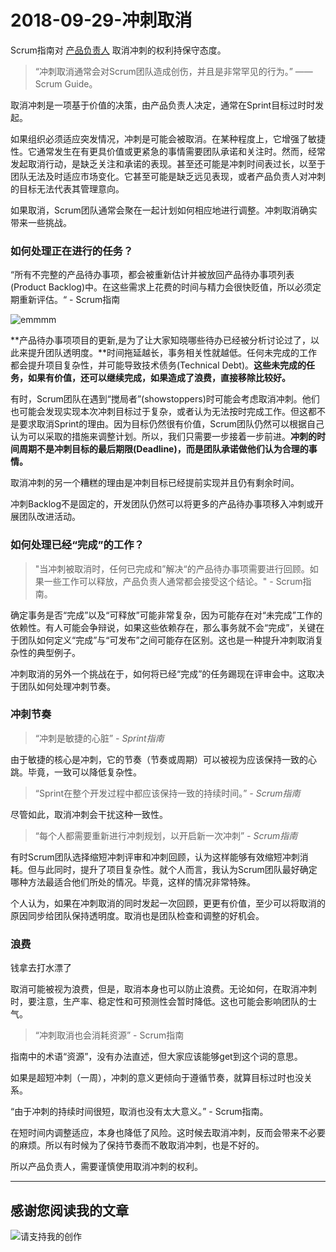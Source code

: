 # 2018-09-29-冲刺取消

Scrum指南对 [产品负责人](https://medium.com/serious-scrum/the-product-owner-6b7a63fef8fe) 取消冲刺的权利持保守态度。

> “冲刺取消通常会对Scrum团队造成创伤，并且是非常罕见的行为。” —— Scrum Guide。

取消冲刺是一项基于价值的决策，由产品负责人决定，通常在Sprint目标过时时发起。

如果组织必须适应突发情况，冲刺是可能会被取消。在某种程度上，它增强了敏捷性。它通常发生在有更具价值或更紧急的事情需要团队承诺和关注时。然而，经常发起取消行动，是缺乏关注和承诺的表现。甚至还可能是冲刺时间表过长，以至于团队无法及时适应市场变化。它甚至可能是缺乏远见表现，或者产品负责人对冲刺的目标无法代表其管理意向。

如果取消，Scrum团队通常会聚在一起计划如何相应地进行调整。冲刺取消确实带来一些挑战。

### 如何处理正在进行的任务？

“所有不完整的产品待办事项，都会被重新估计并被放回产品待办事项列表(Product Backlog)中。在这些需求上花费的时间与精力会很快贬值，所以必须定期重新评估。“ - Scrum指南

![emmmm](https://sggggy.github.io/images/2859735-587a9b623ee9c84c.png)

**产品待办事项项目的更新,是为了让大家知晓哪些待办已经被分析讨论过了，以此来提升团队透明度。**时间拖延越长，事务相关性就越低。任何未完成的工作都会提升项目复杂性，并可能导致技术债务(Technical Debt)。**这些未完成的任务，如果有价值，还可以继续完成，如果造成了浪费，直接移除比较好。**

有时，Scrum团队在遇到“搅局者”(showstoppers)时可能会考虑取消冲刺。他们也可能会发现实现本次冲刺目标过于复杂，或者认为无法按时完成工作。但这都不是要求取消Sprint的理由。因为目标仍然很有价值，Scrum团队仍然可以根据自己认为可以采取的措施来调整计划。所以，我们只需要一步接着一步前进。**冲刺的时间周期不是冲刺目标的最后期限(Deadline)，而是团队承诺做他们认为合理的事情。**

取消冲刺的另一个糟糕的理由是冲刺目标已经提前实现并且仍有剩余时间。

冲刺Backlog不是固定的，开发团队仍然可以将更多的产品待办事项移入冲刺或开展团队改进活动。

### 如何处理已经“完成”的工作？

> "当冲刺被取消时，任何已完成和”解决“的产品待办事项需要进行回顾。如果一些工作可以释放，产品负责人通常都会接受这个结论。" - Scrum指南。

确定事务是否“完成”以及“可释放”可能非常复杂，因为可能存在对“未完成”工作的依赖性。有人可能会争辩说，如果这些依赖存在，那么事务就不会“完成”，关键在于团队如何定义“完成”与“可发布”之间可能存在区别。这也是一种提升冲刺取消复杂性的典型例子。

冲刺取消的另外一个挑战在于，如何将已经“完成”的任务踢现在评审会中。这取决于团队如何处理冲刺节奏。

###  冲刺节奏

> “冲刺是敏捷的心脏” *- Sprint指南*

由于敏捷的核心是冲刺，它的节奏（节奏或周期）可以被视为应该保持一致的心跳。毕竟，一致可以降低复杂性。

>“Sprint在整个开发过程中都应该保持一致的持续时间。” *- Scrum指南*

尽管如此，取消冲刺会干扰这种一致性。

> “每个人都需要重新进行冲刺规划，以开启新一次冲刺” *- Scrum指南*

有时Scrum团队选择缩短冲刺评审和冲刺回顾，认为这样能够有效缩短冲刺消耗。但与此同时，提升了项目复杂性。就个人而言，我认为Scrum团队最好确定哪种方法最适合他们所处的情况。毕竟，这样的情况非常特殊。

个人认为，如果在冲刺取消的同时发起一次回顾，更更有价值，至少可以将取消的原因同步给团队保持透明度。取消也是团队检查和调整的好机会。


### 浪费

钱拿去打水漂了

取消可能被视为浪费，但是，取消本身也可以防止浪费。无论如何，在取消冲刺时，要注意，生产率、稳定性和可预测性会暂时降低。这也可能会影响团队的士气。


> “冲刺取消也会消耗资源” - Scrum指南

指南中的术语“资源”，没有办法直述，但大家应该能够get到这个词的意思。

如果是超短冲刺（一周），冲刺的意义更倾向于遵循节奏，就算目标过时也没关系。

“由于冲刺的持续时间很短，取消也没有太大意义。” - Scrum指南。

在短时间内调整适应，本身也降低了风险。这时候去取消冲刺，反而会带来不必要的麻烦。所以有时候为了保持节奏而不敢取消冲刺，也是不好的。

所以产品负责人，需要谨慎使用取消冲刺的权利。

---

## 感谢您阅读我的文章

![请支持我的创作](https://sggggy.github.io/images/rewards_code.jpg)
